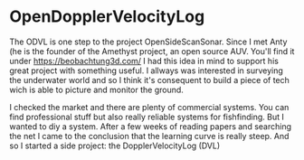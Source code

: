 # OpenDopplerVelocityLog

The ODVL is one step to the project OpenSideScanSonar. Since I met Anty (he is the founder of the Amethyst project, an open source AUV. You'll find it under https://beobachtung3d.com/ I had this idea in mind to support his great project with something useful. I allways was  interested in surveying the underwater world and so I think it's  consequent to build a piece of tech wich is able to picture and monitor the ground. 

I checked the market and there are plenty of commercial systems. You can find professional stuff but also really reliable systems for fishfinding. But I wanted to diy a system. After a few weeks of reading papers and searching the net I came to the conclusion that the learning curve is really steep. And so I started a side project: the DopplerVelocityLog (DVL) 

